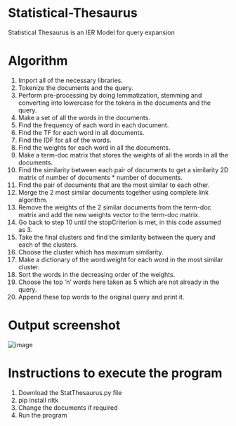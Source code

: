 # Statistical-Thesaurus
Statistical Thesaurus is an IER Model for query expansion

# Algorithm
1)	Import all of the necessary libraries.
2)	Tokenize the documents and the query.
3)	Perform pre-processing by doing lemmatization, stemming and converting into lowercase for the tokens in the documents and the query.
4)	Make a set of all the words in the documents.
5)	Find the frequency of each word in each document.
6)	Find the TF for each word in all documents.
7)	Find the IDF for all of the words.
8)	Find the weights for each word in all the documents.
9)	Make a term-doc matrix that stores the weights of all the words in all the documents.
10)	 Find the similarity between each pair of documents to get a similarity 2D matrix of number of documents * number of documents.
11)	 Find the pair of documents that are the most similar to each other.
12)	 Merge the 2 most similar documents together using complete link algorithm.
13)	 Remove the weights of the 2 similar documents from the term-doc matrix and add the new weights vector to the term-doc matrix.
14)	 Go back to step 10 until the stopCriterion is met, in this code assumed as 3.
15)	 Take the final clusters and find the similarity between the query and each of the clusters.
16)	 Choose the cluster which has maximum similarity.
17)	 Make a dictionary of the word:weight for each word in the most similar cluster.
18)	 Sort the words in the decreasing order of the weights.
19)	 Choose the top ‘n’ words here taken as 5 which are not already in the query.
20)	 Append these top words to the original query and print it.

# Output screenshot
![image](https://github.com/KeerthikaReddy02/Statistical-Thesaurus/assets/78225681/18eb4a6c-400d-4c15-b58a-0e0642ee1f85)

# Instructions to execute the program
1) Download the StatThesaurus.py file
2) pip install nltk
3) Change the documents if required
4) Run the program
